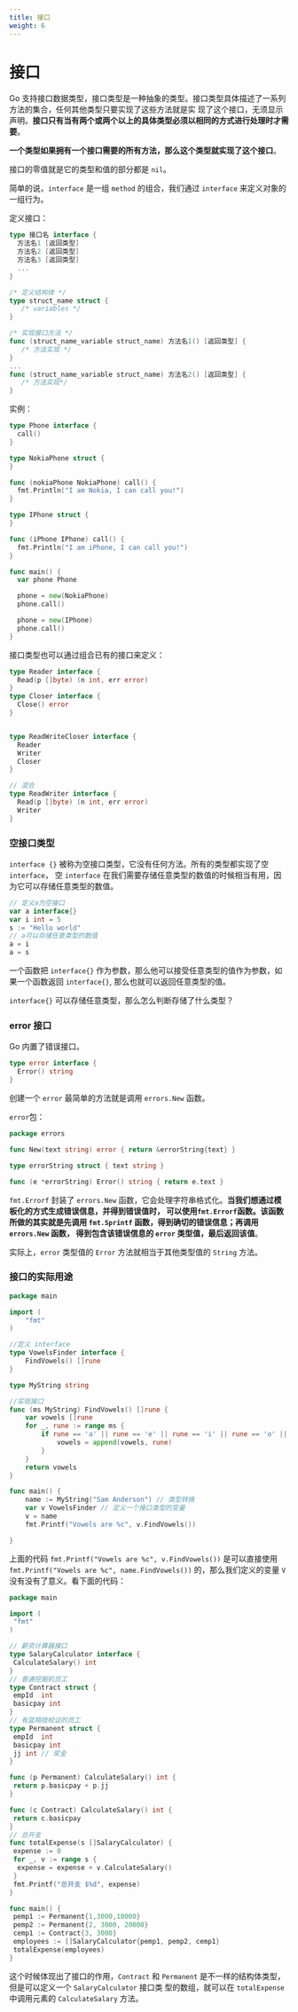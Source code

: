 ```yaml
---
title: 接口
weight: 6
---
```


# 接口

Go 支持接口数据类型，接口类型是一种抽象的类型。接口类型具体描述了一系列方法的集合，任何其他类型只要实现了这些方法就是实
现了这个接口，无须显示声明。**接口只有当有两个或两个以上的具体类型必须以相同的方式进行处理时才需要**。

**一个类型如果拥有一个接口需要的所有方法，那么这个类型就实现了这个接口**。

接口的零值就是它的类型和值的部分都是 `nil`。

简单的说，`interface` 是一组 `method` 的组合，我们通过 `interface` 来定义对象的一组行为。

定义接口：

```go
type 接口名 interface {
  方法名1 [返回类型]
  方法名2 [返回类型]
  方法名3 [返回类型]
  ...
}

/* 定义结构体 */
type struct_name struct {
   /* variables */
}

/* 实现接口方法 */
func (struct_name_variable struct_name) 方法名1() [返回类型] {
   /* 方法实现 */
}
...
func (struct_name_variable struct_name) 方法名2() [返回类型] {
   /* 方法实现*/
}
```

实例：

```go
type Phone interface {
  call()
}

type NokiaPhone struct {
}

func (nokiaPhone NokiaPhone) call() {
  fmt.Println("I am Nokia, I can call you!")
}

type IPhone struct {
}

func (iPhone IPhone) call() {
  fmt.Println("I am iPhone, I can call you!")
}

func main() {
  var phone Phone

  phone = new(NokiaPhone)
  phone.call()

  phone = new(IPhone)
  phone.call()
}
```

接口类型也可以通过组合已有的接口来定义：

```go
type Reader interface {
  Read(p []byte) (n int, err error)
}
type Closer interface {
  Close() error
}


type ReadWriteCloser interface {
  Reader
  Writer
  Closer
}

// 混合
type ReadWriter interface {
  Read(p []byte) (n int, err error)
  Writer
}
```

### 空接口类型

`interface {}` 被称为空接口类型，它没有任何方法。所有的类型都实现了空 `interface`，
空 `interface` 在我们需要存储任意类型的数值的时候相当有用，因为它可以存储任意类型的数值。

```go
// 定义a为空接口
var a interface{}
var i int = 5
s := "Hello world"
// a可以存储任意类型的数值
a = i
a = s
```

一个函数把 `interface{}` 作为参数，那么他可以接受任意类型的值作为参数，如果一个函数返回 `interface{}`,
那么也就可以返回任意类型的值。

`interface{}` 可以存储任意类型，那么怎么判断存储了什么类型？

### error 接口

Go 内置了错误接口。

```go
type error interface {
  Error() string
}
```

创建一个 `error` 最简单的方法就是调用 `errors.New` 函数。

`error`包：

```go
package errors

func New(text string) error { return &errorString{text} }

type errorString struct { text string }

func (e *errorString) Error() string { return e.text }
```

`fmt.Errorf` 封装了 `errors.New` 函数，它会处理字符串格式化。**当我们想通过模板化的方式生成错误信息，并得到错误值时，
可以使用`fmt.Errorf`函数。该函数所做的其实就是先调用 `fmt.Sprintf` 函数，得到确切的错误信息；再调用 `errors.New` 函数，
得到包含该错误信息的 `error` 类型值，最后返回该值**。

实际上，`error` 类型值的 `Error` 方法就相当于其他类型值的 `String` 方法。

### 接口的实际用途

```go
package main

import (
    "fmt"
)

//定义 interface
type VowelsFinder interface {
    FindVowels() []rune
}

type MyString string

//实现接口
func (ms MyString) FindVowels() []rune {
    var vowels []rune
    for _, rune := range ms {
        if rune == 'a' || rune == 'e' || rune == 'i' || rune == 'o' || rune == 'u' {
            vowels = append(vowels, rune)
        }
    }
    return vowels
}

func main() {
    name := MyString("Sam Anderson") // 类型转换
    var v VowelsFinder // 定义一个接口类型的变量
    v = name
    fmt.Printf("Vowels are %c", v.FindVowels())

}
```

上面的代码 `fmt.Printf("Vowels are %c", v.FindVowels())` 是可以直接使用 `fmt.Printf("Vowels are %c", name.FindVowels())`
的，那么我们定义的变量 `V` 没有没有了意义。看下面的代码：

```go
package main

import (
 "fmt"
)

// 薪资计算器接口
type SalaryCalculator interface {
 CalculateSalary() int
}
// 普通挖掘机员工
type Contract struct {
 empId  int
 basicpay int
}
// 有蓝翔技校证的员工
type Permanent struct {
 empId  int
 basicpay int
 jj int // 奖金
}

func (p Permanent) CalculateSalary() int {
 return p.basicpay + p.jj
}

func (c Contract) CalculateSalary() int {
 return c.basicpay
}
// 总开支
func totalExpense(s []SalaryCalculator) {
 expense := 0
 for _, v := range s {
  expense = expense + v.CalculateSalary()
 }
 fmt.Printf("总开支 $%d", expense)
}

func main() {
 pemp1 := Permanent{1,3000,10000}
 pemp2 := Permanent{2, 3000, 20000}
 cemp1 := Contract{3, 3000}
 employees := []SalaryCalculator{pemp1, pemp2, cemp1}
 totalExpense(employees)
}
```

这个时候体现出了接口的作用，`Contract` 和 `Permanent` 是不一样的结构体类型，但是可以定义一个 `SalaryCalculator` 接口类
型的数组，就可以在 `totalExpense` 中调用元素的 `CalculateSalary` 方法。
